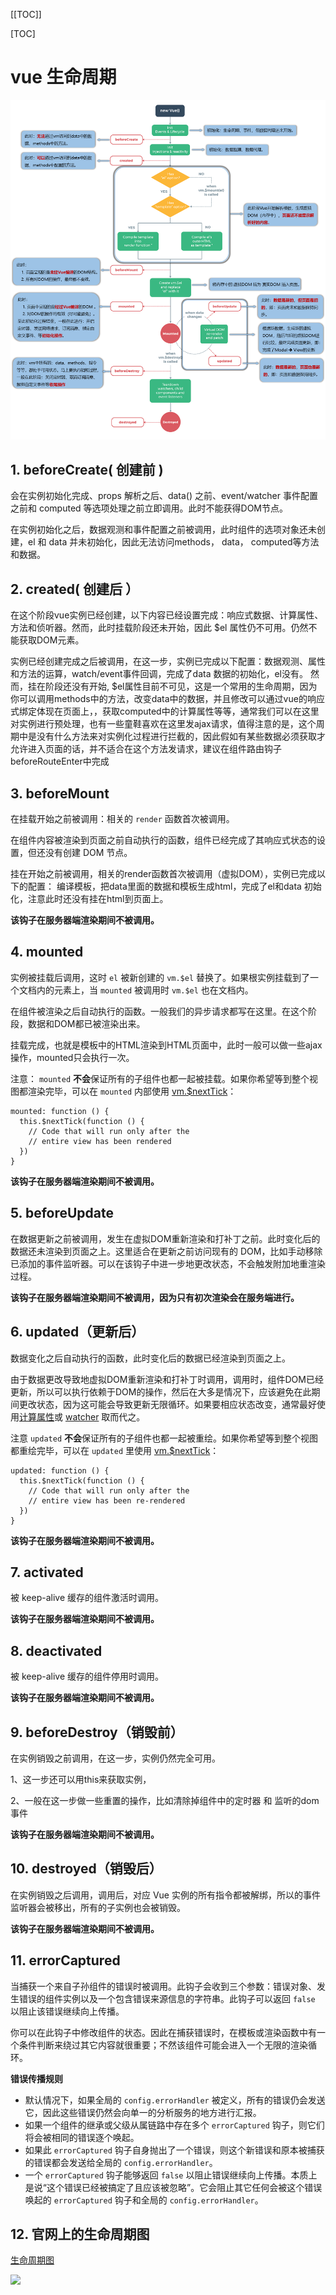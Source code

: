 [[TOC]]

[TOC]



# vue 生命周期

![](./img/002-lifecycle1.png)

## 1. beforeCreate( 创建前 )

会在实例初始化完成、props 解析之后、data() 之前、event/watcher 事件配置之前和 computed 等选项处理之前立即调用。此时不能获得DOM节点。

在实例初始化之后，数据观测和事件配置之前被调用，此时组件的选项对象还未创建，el 和 data 并未初始化，因此无法访问methods， data， computed等方法和数据。

## 2. created( 创建后 ）

在这个阶段vue实例已经创建，以下内容已经设置完成：响应式数据、计算属性、方法和侦听器。然而，此时挂载阶段还未开始，因此 $el 属性仍不可用。仍然不能获取DOM元素。

实例已经创建完成之后被调用，在这一步，实例已完成以下配置：数据观测、属性和方法的运算，watch/event事件回调，完成了data 数据的初始化，el没有。 然而，挂在阶段还没有开始, $el属性目前不可见，这是一个常用的生命周期，因为你可以调用methods中的方法，改变data中的数据，并且修改可以通过vue的响应式绑定体现在页面上，，获取computed中的计算属性等等，通常我们可以在这里对实例进行预处理，也有一些童鞋喜欢在这里发ajax请求，值得注意的是，这个周期中是没有什么方法来对实例化过程进行拦截的，因此假如有某些数据必须获取才允许进入页面的话，并不适合在这个方法发请求，建议在组件路由钩子beforeRouteEnter中完成

## 3. beforeMount

在挂载开始之前被调用：相关的 `render` 函数首次被调用。

在组件内容被渲染到页面之前自动执行的函数，组件已经完成了其响应式状态的设置，但还没有创建 DOM 节点。

挂在开始之前被调用，相关的render函数首次被调用（虚拟DOM），实例已完成以下的配置： 编译模板，把data里面的数据和模板生成html，完成了el和data 初始化，注意此时还没有挂在html到页面上。

**该钩子在服务器端渲染期间不被调用。**

## 4. mounted

实例被挂载后调用，这时 `el` 被新创建的 `vm.$el` 替换了。如果根实例挂载到了一个文档内的元素上，当 `mounted` 被调用时 `vm.$el` 也在文档内。

在组件被渲染之后自动执行的函数。一般我们的异步请求都写在这里。在这个阶段，数据和DOM都已被渲染出来。

挂载完成，也就是模板中的HTML渲染到HTML页面中，此时一般可以做一些ajax操作，mounted只会执行一次。

注意： `mounted` **不会**保证所有的子组件也都一起被挂载。如果你希望等到整个视图都渲染完毕，可以在 `mounted` 内部使用 [vm.$nextTick](https://cn.vuejs.org/v2/api/#vm-nextTick)：

```
mounted: function () {
  this.$nextTick(function () {
    // Code that will run only after the
    // entire view has been rendered
  })
}
```

**该钩子在服务器端渲染期间不被调用。**

## 5. beforeUpdate

在数据更新之前被调用，发生在虚拟DOM重新渲染和打补丁之前。此时变化后的数据还未渲染到页面之上。这里适合在更新之前访问现有的 DOM，比如手动移除已添加的事件监听器。可以在该钩子中进一步地更改状态，不会触发附加地重渲染过程。

**该钩子在服务器端渲染期间不被调用，因为只有初次渲染会在服务端进行。**

## 6. updated（更新后）

数据变化之后自动执行的函数，此时变化后的数据已经渲染到页面之上。

由于数据更改导致地虚拟DOM重新渲染和打补丁时调用，调用时，组件DOM已经更新，所以可以执行依赖于DOM的操作，然后在大多是情况下，应该避免在此期间更改状态，因为这可能会导致更新无限循环。如果要相应状态改变，通常最好使用[计算属性](https://cn.vuejs.org/v2/api/#computed)或 [watcher](https://cn.vuejs.org/v2/api/#watch) 取而代之。

注意 `updated` **不会**保证所有的子组件也都一起被重绘。如果你希望等到整个视图都重绘完毕，可以在 `updated` 里使用 [vm.$nextTick](https://cn.vuejs.org/v2/api/#vm-nextTick)：

```
updated: function () {
  this.$nextTick(function () {
    // Code that will run only after the
    // entire view has been re-rendered
  })
}
```

**该钩子在服务器端渲染期间不被调用。**



## 7. activated

被 keep-alive 缓存的组件激活时调用。

**该钩子在服务器端渲染期间不被调用。**

## 8. deactivated

被 keep-alive 缓存的组件停用时调用。

**该钩子在服务器端渲染期间不被调用。**

## 9. beforeDestroy（销毁前）

在实例销毁之前调用，在这一步，实例仍然完全可用。

1、这一步还可以用this来获取实例，

2、一般在这一步做一些重置的操作，比如清除掉组件中的定时器 和 监听的dom事件

**该钩子在服务器端渲染期间不被调用。**

## 10. destroyed（销毁后）

在实例销毁之后调用，调用后，对应 Vue 实例的所有指令都被解绑，所以的事件监听器会被移出，所有的子实例也会被销毁。

**该钩子在服务器端渲染期间不被调用。**

## 11. errorCaptured

当捕获一个来自子孙组件的错误时被调用。此钩子会收到三个参数：错误对象、发生错误的组件实例以及一个包含错误来源信息的字符串。此钩子可以返回 `false` 以阻止该错误继续向上传播。

你可以在此钩子中修改组件的状态。因此在捕获错误时，在模板或渲染函数中有一个条件判断来绕过其它内容就很重要；不然该组件可能会进入一个无限的渲染循环。

**错误传播规则**

-   默认情况下，如果全局的 `config.errorHandler` 被定义，所有的错误仍会发送它，因此这些错误仍然会向单一的分析服务的地方进行汇报。
-   如果一个组件的继承或父级从属链路中存在多个 `errorCaptured` 钩子，则它们将会被相同的错误逐个唤起。
-   如果此 `errorCaptured` 钩子自身抛出了一个错误，则这个新错误和原本被捕获的错误都会发送给全局的 `config.errorHandler`。
-   一个 `errorCaptured` 钩子能够返回 `false` 以阻止错误继续向上传播。本质上是说“这个错误已经被搞定了且应该被忽略”。它会阻止其它任何会被这个错误唤起的 `errorCaptured` 钩子和全局的 `config.errorHandler`。

## 12. 官网上的生命周期图



[生命周期图](https://cn.vuejs.org/v2/guide/instance.html#%E7%94%9F%E5%91%BD%E5%91%A8%E6%9C%9F%E5%9B%BE%E7%A4%BA)



![](./img/002-lifecycle.png)

